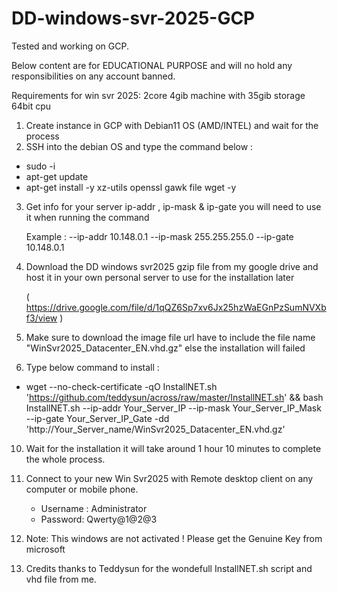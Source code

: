# DD-windows-svr-2025-GCP
Tested and working on GCP.

Below content are for EDUCATIONAL PURPOSE and will no hold any responsibilities on any account banned.

Requirements for win svr 2025:
2core 4gib machine with 35gib storage 64bit cpu

1. Create instance in GCP with Debian11 OS (AMD/INTEL) and wait for the process
2. SSH into the debian OS and type the command below :

- sudo -i 
- apt-get update
- apt-get install -y xz-utils openssl gawk file wget -y


3. Get info for your server ip-addr , ip-mask & ip-gate you will need to use it when running the command

    Example : --ip-addr 10.148.0.1 --ip-mask 255.255.255.0 --ip-gate 10.148.0.1
   
   
4. Download the DD windows svr2025 gzip file from my google drive and host it in your own personal server to use for the installation later
   
      (  https://drive.google.com/file/d/1qQZ6Sp7xv6Jx25hzWaEGnPzSumNVXbf3/view  )

8. Make sure to download the image file url have to include the file name "WinSvr2025_Datacenter_EN.vhd.gz" else the installation will failed
9. Type below command to install :

 -  wget --no-check-certificate -qO InstallNET.sh 'https://github.com/teddysun/across/raw/master/InstallNET.sh' && bash InstallNET.sh --ip-addr Your_Server_IP --ip-mask Your_Server_IP_Mask --ip-gate Your_Server_IP_Gate -dd 'http://Your_Server_name/WinSvr2025_Datacenter_EN.vhd.gz'

10. Wait for the installation it will take around 1 hour 10 minutes to complete the whole process.
11. Connect to your new Win Svr2025 with Remote desktop client on any computer or mobile phone.

    - Username : Administrator
    - Password: Qwerty@1@2@3

15. Note: This windows are not activated ! Please get the Genuine Key from microsoft 

16. Credits thanks to Teddysun for the wondefull InstallNET.sh script and vhd file from me. 
